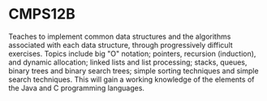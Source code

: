 # CMPS12B
Teaches to implement common data structures and the algorithms associated with each data structure, 
through progressively difficult exercises. Topics include big "O" notation; pointers, recursion (induction),
and dynamic allocation; linked lists and list processing; stacks, queues, binary trees and binary search trees;
simple sorting techniques and simple search techniques. This will gain a working knowledge of the elements 
of the Java and C programming languages.
